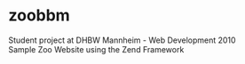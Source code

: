 zoobbm
======

Student project at DHBW Mannheim - Web Development 2010<br />
Sample Zoo Website using the Zend Framework
